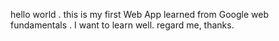 hello world . this is my first Web App learned from Google web fundamentals .  I want to learn well. regard me, thanks.
